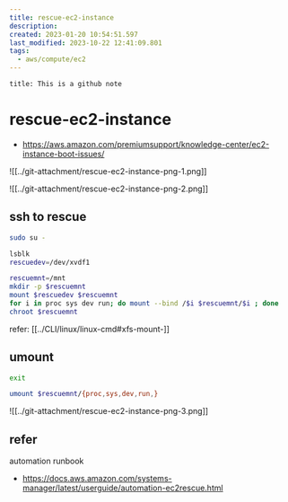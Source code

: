 ```yaml
---
title: rescue-ec2-instance
description: 
created: 2023-01-20 10:54:51.597
last_modified: 2023-10-22 12:41:09.801
tags:
  - aws/compute/ec2
---
```


```ad-attention
title: This is a github note
```

# rescue-ec2-instance

- https://aws.amazon.com/premiumsupport/knowledge-center/ec2-instance-boot-issues/

![[../git-attachment/rescue-ec2-instance-png-1.png]]


![[../git-attachment/rescue-ec2-instance-png-2.png]]


## ssh to rescue

```sh
sudo su -

lsblk
rescuedev=/dev/xvdf1

rescuemnt=/mnt
mkdir -p $rescuemnt
mount $rescuedev $rescuemnt
for i in proc sys dev run; do mount --bind /$i $rescuemnt/$i ; done
chroot $rescuemnt
```

refer: [[../CLI/linux/linux-cmd#xfs-mount-]]

## umount

```sh
exit

umount $rescuemnt/{proc,sys,dev,run,}

```


![[../git-attachment/rescue-ec2-instance-png-3.png]]


## refer

automation runbook
- https://docs.aws.amazon.com/systems-manager/latest/userguide/automation-ec2rescue.html

